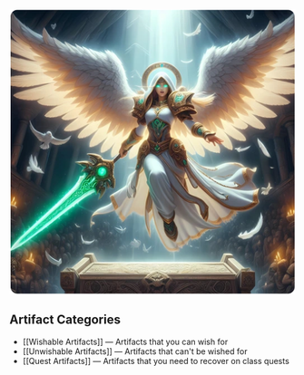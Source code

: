 ![Artifacts](/uploads/Artifacts/artifacts-q90.webp)

## Artifact Categories

- [[Wishable Artifacts]] — Artifacts that you can wish for
- [[Unwishable Artifacts]] — Artifacts that can't be wished for
- [[Quest Artifacts]] — Artifacts that you need to recover on class quests
